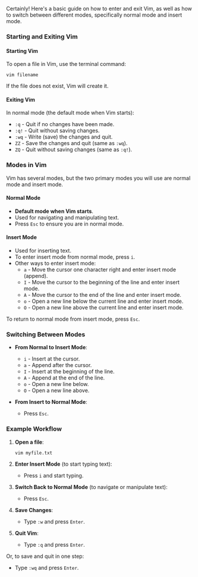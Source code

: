 Certainly! Here's a basic guide on how to enter and exit Vim, as well as how to switch between different modes, specifically normal mode and insert mode.

### Starting and Exiting Vim

#### Starting Vim
To open a file in Vim, use the terminal command:
```
vim filename
```
If the file does not exist, Vim will create it.

#### Exiting Vim
In normal mode (the default mode when Vim starts):
- `:q` - Quit if no changes have been made.
- `:q!` - Quit without saving changes.
- `:wq` - Write (save) the changes and quit.
- `ZZ` - Save the changes and quit (same as `:wq`).
- `ZQ` - Quit without saving changes (same as `:q!`).

### Modes in Vim

Vim has several modes, but the two primary modes you will use are normal mode and insert mode.

#### Normal Mode
- **Default mode when Vim starts**.
- Used for navigating and manipulating text.
- Press `Esc` to ensure you are in normal mode.

#### Insert Mode
- Used for inserting text.
- To enter insert mode from normal mode, press `i`.
- Other ways to enter insert mode:
  - `a` - Move the cursor one character right and enter insert mode (append).
  - `I` - Move the cursor to the beginning of the line and enter insert mode.
  - `A` - Move the cursor to the end of the line and enter insert mode.
  - `o` - Open a new line below the current line and enter insert mode.
  - `O` - Open a new line above the current line and enter insert mode.

To return to normal mode from insert mode, press `Esc`.

### Switching Between Modes

- **From Normal to Insert Mode**:
  - `i` - Insert at the cursor.
  - `a` - Append after the cursor.
  - `I` - Insert at the beginning of the line.
  - `A` - Append at the end of the line.
  - `o` - Open a new line below.
  - `O` - Open a new line above.

- **From Insert to Normal Mode**:
  - Press `Esc`.

### Example Workflow

1. **Open a file**:
   ```
   vim myfile.txt
   ```

2. **Enter Insert Mode** (to start typing text):
   - Press `i` and start typing.

3. **Switch Back to Normal Mode** (to navigate or manipulate text):
   - Press `Esc`.

4. **Save Changes**:
   - Type `:w` and press `Enter`.

5. **Quit Vim**:
   - Type `:q` and press `Enter`.

Or, to save and quit in one step:
- Type `:wq` and press `Enter`.
